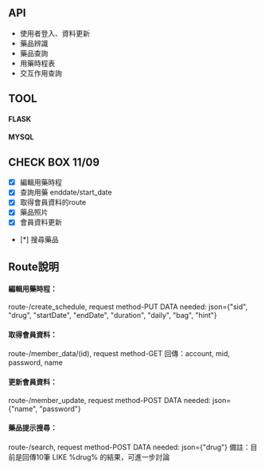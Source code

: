 

## API
* 使用者登入、資料更新
* 藥品辨識
* 藥品查詢
* 用藥時程表
* 交互作用查詢

## TOOL
#### FLASK
#### MYSQL

## CHECK BOX 11/09
- [x] 編輯用藥時程
- [X] 查詢用藥 enddate/start_date
- [x] 取得會員資料的route
- [x] 藥品照片
- [x] 會員資料更新
- [*] 搜尋藥品

## Route說明
#### 編輯用藥時程：
route-/create_schedule, request method-PUT
DATA needed: json={"sid", "drug", "startDate", "endDate", "duration", "daily", "bag", "hint"}

#### 取得會員資料：
route-/member_data/(id), request method-GET
回傳：account, mid, password, name

#### 更新會員資料：
route-/member_update, request method-POST
DATA needed: json={"name", "password"}

#### 藥品提示搜尋：
route-/search, request method-POST
DATA needed: json={"drug"}
備註：目前是回傳10筆 LIKE %drug% 的結果，可進一步討論